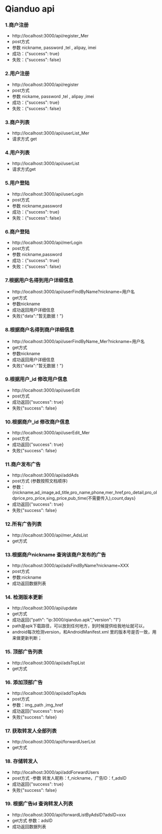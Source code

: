 # Qianduo api

### 1.商户注册
-  http://localhost:3000/api/register_Mer 
-  post方式
-  参数 nickname, password ,tel , alipay, imei 
- 成功：{"success": true}  
- 失败：{"success": false} 

### 2.用户注册
-  http://localhost:3000/api/register
-  post方式
-  参数 nickame, password ,tel , alipay ,imei
- 成功：{"success": true}  
- 失败：{"success": false} 

### 3.商户列表
- http://localhost:3000/api/userList_Mer
- 请求方式 get 

### 4.用户列表
- http://localhost:3000/api/userList
- 请求方式get

### 5.用户登陆
- http://localhost:3000/api/userLogin
- post方式
- 参数 nickname,password
- 成功：{"success": true}  
- 失败：{"success": false} 

### 6.商户登陆
- http://localhost:3000/api/merLogin
- post方式
- 参数 nickname,password
- 成功：{"success": true}  
- 失败：{"success": false} 

### 7.根据用户名得到用户详细信息
- http://localhost:3000/api/userFindByName?nickname=用户名
- get方式
- 参数nickname
- 成功返回用户详细信息
- 失败{"data":"暂无数据！"}

### 8.根据商户名得到商户详细信息
- http://localhost:3000/api/userFindByName_Mer?nickname=用户名
- get方式
- 参数nickname
- 成功返回用户详细信息
- 失败{"data":"暂无数据！"}

### 9.根据用户_id 修改用户信息
- http://localhost:3000/api/userEdit
- post方式
- 成功返回{"success": true}
- 失败{"success": false}

### 10.根据商户_id 修改商户信息
- http://localhost:3000/api/userEdit_Mer
- post方式
- 成功返回{"success": true}
- 失败{"success": false}


### 11.商户发布广告
- http://localhost:3000/api/addAds
- post方式 (参数按照文档顺序)
- 参数：{nickname,ad_image,ad_title,pro_name,phone,mer_href,pro_detail,pro_oldprice,pro_price,sing_price,pub_time(不需要传入),count,days}
- 成功返回{"success": true}
- 失败{"success": false}

### 12.所有广告列表
- http://localhost:3000/api/mer_AdsList
- get方式

### 13.根据商户nickname 查询该商户发布的广告
- http://localhost:3000/api/adsFindByName?nickname=XXX
- post方式
- 参数:nickname 
- 成功返回数据列表

### 14. 检测版本更新
- http://localhost:3000/api/update
- get方式
- 成功返回{"path": "ip:3000/qianduo.apk","version": "1"} 
- path是apk下载路径，可以放到任何地方，到时候提供给我地址就可以，
- android每次检测version，和AndroidManifest.xml 里的版本号是否一致，用来做更新判断；

### 15. 顶部广告列表
- http://localhost:3000/api/adsTopList
- get方式

### 16. 添加顶部广告
- http://localhost:3000/api/addTopAds
- post方式
- 参数：img_path ,img_href 
- 成功返回{"success": true}
- 失败{"success": false}

### 17. 获取转发人全部列表
- http://localhost:3000/api/forwardUserList
- get方式

### 18. 存储转发人
- http://localhost:3000/api/addForwardUsers
- post方式
-参数 转发人昵称：f_nickname，广告ID：f_adsID
- 成功返回{"success": true}
- 失败{"success": false}

### 19. 根据广告id 查询转发人列表
- http://localhost:3000/api/forwardListByAdsID?adsID=xxx
- get方式 参数：adsID
- 成功返回数据列表
